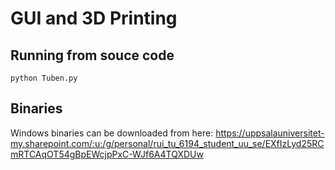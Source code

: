 # GUI and 3D Printing

## Running from souce code

`python Tuben.py`

## Binaries

Windows binaries can be downloaded from here:
https://uppsalauniversitet-my.sharepoint.com/:u:/g/personal/rui_tu_6194_student_uu_se/EXfIzLyd25RCmRTCAqOT54gBpEWcjpPxC-WJf6A4TQXDUw
